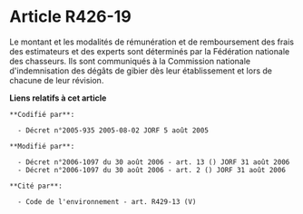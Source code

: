 # Article R426-19

Le montant et les modalités de rémunération et de remboursement des frais des estimateurs et des experts sont déterminés par
la Fédération nationale des chasseurs. Ils sont communiqués à la Commission nationale d'indemnisation des dégâts de gibier
dès leur établissement et lors de chacune de leur révision.

**Liens relatifs à cet article**

	**Codifié par**:

	  - Décret n°2005-935 2005-08-02 JORF 5 août 2005

	**Modifié par**:

	  - Décret n°2006-1097 du 30 août 2006 - art. 13 () JORF 31 août 2006
	  - Décret n°2006-1097 du 30 août 2006 - art. 2 () JORF 31 août 2006

	**Cité par**:

	  - Code de l'environnement - art. R429-13 (V)
